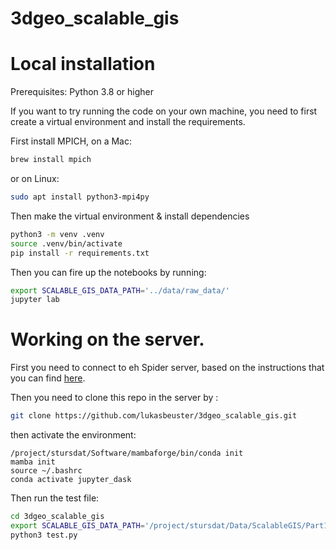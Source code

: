 # 3dgeo_scalable_gis


# Local installation

Prerequisites: Python 3.8  or higher

If you want to try running the code on your own machine, you need to first create a virtual environment and install the requirements. 

First install MPICH, on a Mac:

```bash
brew install mpich 
```
or on Linux:
```bash
sudo apt install python3-mpi4py
```


Then make the virtual environment & install dependencies

```bash
python3 -m venv .venv
source .venv/bin/activate
pip install -r requirements.txt
```
Then you can fire up the notebooks by running:

```bash
export SCALABLE_GIS_DATA_PATH='../data/raw_data/'
jupyter lab
```

# Working on the server. 

First you need to connect to eh Spider server, based on the instructions that you can find [here]().

Then you need to clone this repo in the server by :

```bash
git clone https://github.com/lukasbeuster/3dgeo_scalable_gis.git
```

then activate the environment:

```
/project/stursdat/Software/mambaforge/bin/conda init
mamba init
source ~/.bashrc
conda activate jupyter_dask
```

Then run the test file:

```bash
cd 3dgeo_scalable_gis
export SCALABLE_GIS_DATA_PATH='/project/stursdat/Data/ScalableGIS/Part1/'
python3 test.py
```
 
